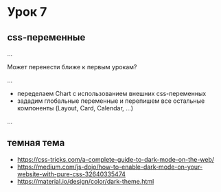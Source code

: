 # Урок 7

## css-переменные

...

Может перенести ближе к первым урокам?

...

- переделаем Chart с использованием внешних css-переменных
- зададим глобальные переменные и перепишем все остальные компоненты (Layout, Card, Calendar, ...)

...

## темная тема

- https://css-tricks.com/a-complete-guide-to-dark-mode-on-the-web/
- https://medium.com/js-dojo/how-to-enable-dark-mode-on-your-website-with-pure-css-32640335474
- https://material.io/design/color/dark-theme.html
